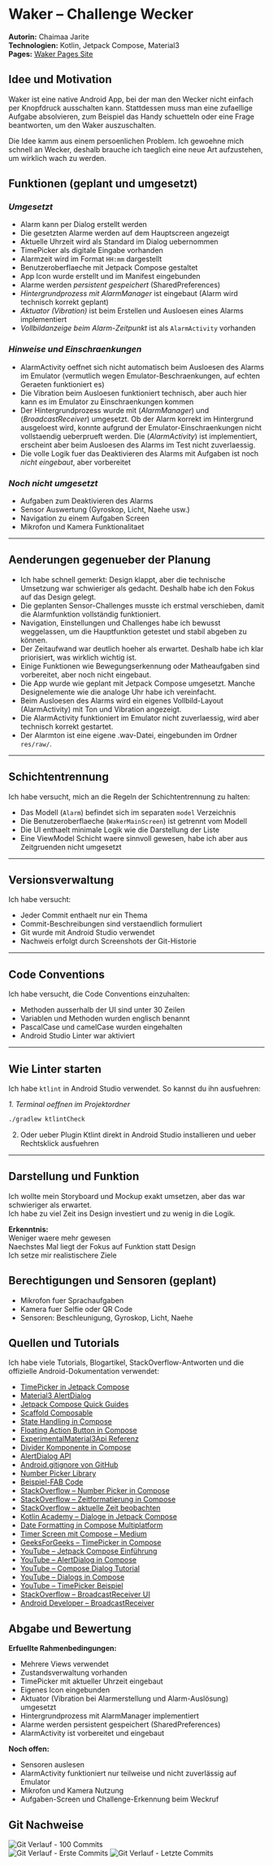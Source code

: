 # **Waker – Challenge Wecker**

**Autorin:** Chaimaa Jarite  
**Technologien:** Kotlin, Jetpack Compose, Material3  
**Pages:** [Waker Pages Site](https://bambinach.github.io/WakerSite/)

## **Idee und Motivation**

Waker ist eine native Android App, bei der man den Wecker nicht einfach per Knopfdruck ausschalten kann. Stattdessen muss man eine zufaellige Aufgabe absolvieren, zum Beispiel das Handy schuetteln oder eine Frage beantworten, um den Waker auszuschalten.

Die Idee kamm aus einem persoenlichen Problem. Ich gewoehne mich schnell an Wecker, deshalb brauche ich taeglich eine neue Art aufzustehen, um wirklich wach zu werden.

## **Funktionen (geplant und umgesetzt)**

### *Umgesetzt*
* Alarm kann per Dialog erstellt werden  
* Die gesetzten Alarme werden auf dem Hauptscreen angezeigt  
* Aktuelle Uhrzeit wird als Standard im Dialog uebernommen  
* TimePicker als digitale Eingabe vorhanden  
* Alarmzeit wird im Format `HH:mm` dargestellt  
* Benutzeroberflaeche mit Jetpack Compose gestaltet  
* App Icon wurde erstellt und im Manifest eingebunden  
* Alarme werden *persistent gespeichert* (SharedPreferences)  
* *Hintergrundprozess mit AlarmManager* ist eingebaut (Alarm wird technisch korrekt geplant)  
* *Aktuator (Vibration)* ist beim Erstellen und Ausloesen eines Alarms implementiert  
* *Vollbildanzeige beim Alarm-Zeitpunkt* ist als `AlarmActivity` vorhanden  

### *Hinweise und Einschraenkungen*
* AlarmActivity oeffnet sich nicht automatisch beim Ausloesen des Alarms im Emulator (vermutlich wegen Emulator-Beschraenkungen, auf echten Geraeten funktioniert es)  
* Die Vibration beim Ausloesen funktioniert technisch, aber auch hier kann es im Emulator zu Einschraenkungen kommen  
* Der Hintergrundprozess wurde mit (*AlarmManager*) und (*BroadcastReceiver*) umgesetzt. Ob der Alarm korrekt im Hintergrund ausgeloest wird, konnte aufgrund der Emulator-Einschraenkungen nicht vollstaendig ueberprueft werden. Die (*AlarmActivity*) ist implementiert, erscheint aber beim Ausloesen des Alarms im Test nicht zuverlaessig.  
* Die volle Logik fuer das Deaktivieren des Alarms mit Aufgaben ist noch *nicht eingebaut*, aber vorbereitet

### *Noch nicht umgesetzt*
* Aufgaben zum Deaktivieren des Alarms  
* Sensor Auswertung (Gyroskop, Licht, Naehe usw.)  
* Navigation zu einem Aufgaben Screen  
* Mikrofon und Kamera Funktionalitaet
  
---
## **Aenderungen gegenueber der Planung**


- Ich habe schnell gemerkt: Design klappt, aber die technische Umsetzung war schwieriger als gedacht. Deshalb habe ich den Fokus auf das Design gelegt.  
- Die geplanten Sensor-Challenges musste ich erstmal verschieben, damit die Alarmfunktion vollständig funktioniert.  
- Navigation, Einstellungen und Challenges habe ich bewusst weggelassen, um die Hauptfunktion getestet und stabil abgeben zu können.  
- Der Zeitaufwand war deutlich hoeher als erwartet. Deshalb habe ich klar priorisiert, was wirklich wichtig ist.  
- Einige Funktionen wie Bewegungserkennung oder Matheaufgaben sind vorbereitet, aber noch nicht eingebaut.  
- Die App wurde wie geplant mit Jetpack Compose umgesetzt. Manche Designelemente wie die analoge Uhr habe ich vereinfacht.  
- Beim Ausloesen des Alarms wird ein eigenes Vollbild-Layout (AlarmActivity) mit Ton und Vibration angezeigt.  
- Die AlarmActivity funktioniert im Emulator nicht zuverlaessig, wird aber technisch korrekt gestartet.  
- Der Alarmton ist eine eigene .wav-Datei, eingebunden im Ordner `res/raw/`.


---

## **Schichtentrennung**

Ich habe versucht, mich an die Regeln der Schichtentrennung zu halten:

- Das Modell (`Alarm`) befindet sich im separaten `model` Verzeichnis  
- Die Benutzeroberflaeche (`WakerMainScreen`) ist getrennt vom Modell  
- Die UI enthaelt minimale Logik wie die Darstellung der Liste  
- Eine ViewModel Schicht waere sinnvoll gewesen, habe ich aber aus Zeitgruenden nicht umgesetzt

---

## **Versionsverwaltung**

Ich habe versucht:

- Jeder Commit enthaelt nur ein Thema
- Commit-Beschreibungen sind verstaendlich formuliert  
- Git wurde mit Android Studio verwendet  
- Nachweis erfolgt durch Screenshots der Git-Historie

---

## **Code Conventions**

Ich habe versucht, die Code Conventions einzuhalten:

- Methoden ausserhalb der UI sind unter 30 Zeilen  
- Variablen und Methoden wurden englisch benannt  
- PascalCase und camelCase wurden eingehalten  
- Android Studio Linter war aktiviert
  
---

## **Wie Linter starten**

Ich habe `ktlint` in Android Studio verwendet. So kannst du ihn ausfuehren:

*1. Terminal oeffnen im Projektordner*  
```bash
./gradlew ktlintCheck
```
2. Oder ueber Plugin Ktlint direkt in Android Studio installieren und ueber Rechtsklick ausfuehren

---

## **Darstellung und Funktion**

Ich wollte mein Storyboard und Mockup exakt umsetzen, aber das war schwieriger als erwartet.  
Ich habe zu viel Zeit ins Design investiert und zu wenig in die Logik.

**Erkenntnis:**  
Weniger waere mehr gewesen  
Naechstes Mal liegt der Fokus auf Funktion statt Design  
Ich setze mir realistischere Ziele

## **Berechtigungen und Sensoren (geplant)**

- Mikrofon fuer Sprachaufgaben  
- Kamera fuer Selfie oder QR Code  
- Sensoren: Beschleunigung, Gyroskop, Licht, Naehe  

## **Quellen und Tutorials**

Ich habe viele Tutorials, Blogartikel, StackOverflow-Antworten und die offizielle Android-Dokumentation verwendet:

- [TimePicker in Jetpack Compose](https://developer.android.com/develop/ui/compose/components/time-pickers-dialogs)
- [Material3 AlertDialog](https://developer.android.com/develop/ui/views/components/dialogs?hl=de)
- [Jetpack Compose Quick Guides](https://developer.android.com/develop/ui/compose/quick-guides)
- [Scaffold Composable](https://developer.android.com/develop/ui/compose/quick-guides/content/create-scaffold?hl=de)
- [State Handling in Compose](https://developer.android.com/develop/ui/compose/state?hl=de)
- [Floating Action Button in Compose](https://developer.android.com/develop/ui/compose/components/fab?hl=de)
- [ExperimentalMaterial3Api Referenz](https://developer.android.com/reference/kotlin/androidx/compose/material3/ExperimentalMaterial3Api)
- [Divider Komponente in Compose](https://developer.android.com/develop/ui/compose/components/divider?hl=de)
- [AlertDialog API](https://developer.android.com/reference/kotlin/androidx/compose/material3/AlertDialog)
- [Android.gitignore von GitHub](https://github.com/github/gitignore/blob/main/Android.gitignore)
- [Number Picker Library](https://github.com/ChargeMap/Compose-NumberPicker)
- [Beispiel-FAB Code](https://github.com/android/snippets/blob/a7117c0da26b85a9e005d700a7ae9dec859bb8bd/compose/snippets/src/main/java/com/example/compose/snippets/components/FloatingActionButton.kt)
- [StackOverflow – Number Picker in Compose](https://stackoverflow.com/questions/75306878/how-can-i-make-a-number-picker-in-jetpack-compose)
- [StackOverflow – Zeitformatierung in Compose](https://stackoverflow.com/questions/75968843/jetpack-compose-format-date-string)
- [StackOverflow – aktuelle Zeit beobachten](https://stackoverflow.com/questions/73332937/what-would-be-the-most-lightweight-way-to-observe-current-time-for-a-an-androi)
- [Kotlin Academy – Dialoge in Jetpack Compose](https://blog.kotlin-academy.com/dialogs-in-jetpack-compose-2b7f72b14651)
- [Date Formatting in Compose Multiplatform](https://medium.com/mobile-innovation-network/date-formatting-in-compose-multiplatform-a-comprehensive-guide-bb059730afdc)
- [Timer Screen mit Compose – Medium](https://medium.com/@TippuFisalSheriff/creating-a-timer-screen-with-kotlin-and-jetpack-compose-in-android-f7c56952d599)
- [GeeksForGeeks – TimePicker in Compose](https://www.geeksforgeeks.org/time-picker-in-android-using-jetpack-compose/)
- [YouTube – Jetpack Compose Einführung](https://www.youtube.com/watch?v=V4IxattGNJY)
- [YouTube – AlertDialog in Compose](https://www.youtube.com/watch?v=gtxWnkUPhwU)
- [YouTube – Compose Dialog Tutorial](https://www.youtube.com/watch?v=XI35XG1rECs)
- [YouTube – Dialogs in Compose](https://www.youtube.com/watch?v=5u917TZkwvI)
- [YouTube – TimePicker Beispiel](https://www.youtube.com/watch?v=EN9HtxsUe3A)
- [StackOverflow – BroadcastReceiver UI](https://stackoverflow.com/questions/47742474/kotlin-call-a-function-to-update-ui-from-broadcastreceiver-onreceive)
- [Android Developer – BroadcastReceiver](https://developer.android.com/develop/background-work/background-tasks/broadcasts?hl=de)

## **Abgabe und Bewertung**

**Erfuellte Rahmenbedingungen:**

- Mehrere Views verwendet  
- Zustandsverwaltung vorhanden  
- TimePicker mit aktueller Uhrzeit eingebaut  
- Eigenes Icon eingebunden  
- Aktuator (Vibration bei Alarmerstellung und Alarm-Auslösung) umgesetzt  
- Hintergrundprozess mit AlarmManager implementiert  
- Alarme werden persistent gespeichert (SharedPreferences)  
- AlarmActivity ist vorbereitet und eingebaut

**Noch offen:**

- Sensoren auslesen  
- AlarmActivity funktioniert nur teilweise und nicht zuverlässig auf Emulator  
- Mikrofon und Kamera Nutzung  
- Aufgaben-Screen und Challenge-Erkennung beim Weckruf

## Git Nachweise

![Git Verlauf - 100 Commits](<img width="592" alt="100_Commits" src="https://github.com/user-attachments/assets/46702a1f-8d0a-4f00-b5ee-94ad47447909" />)  
![Git Verlauf - Erste Commits]( <img width="485" alt="erste_Commits" src="https://github.com/user-attachments/assets/f03b44af-6d17-4ef0-a80f-82c0a4e38ba8" /> )
![Git Verlauf - Letzte Commits](<img width="493" alt="letzte_Commits" src="https://github.com/user-attachments/assets/9c4225a1-0044-40e4-8f59-fecb9f5929e5" />)


